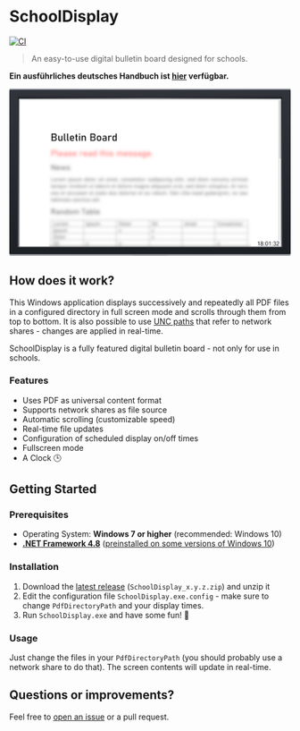 # SchoolDisplay

[![CI](https://github.com/ytausch/SchoolDisplay/workflows/CI/badge.svg)](https://github.com/ytausch/SchoolDisplay/actions)

> An easy-to-use digital bulletin board designed for schools.

**Ein ausführliches deutsches Handbuch ist [hier](docs/README_DE.md) verfügbar.**

![Banner](docs/assets/banner.png)

## How does it work?

This Windows application displays successively and repeatedly all PDF files in a configured directory in full screen mode and scrolls through them from top to bottom. It is also possible to use [UNC paths](https://en.wikipedia.org/wiki/Path_(computing)#Universal_Naming_Convention) that refer to network shares - changes are applied in real-time.

SchoolDisplay is a fully featured digital bulletin board - not only for use in schools.

### Features
* Uses PDF as universal content format
* Supports network shares as file source
* Automatic scrolling (customizable speed)
* Real-time file updates
* Configuration of scheduled display on/off times
* Fullscreen mode
* A Clock :clock3:

## Getting Started
### Prerequisites
* Operating System: **Windows 7 or higher** (recommended: Windows 10)
* [**.NET Framework 4.8**](https://dotnet.microsoft.com/download/dotnet-framework/thank-you/net48-web-installer) ([preinstalled on some versions of Windows 10](https://docs.microsoft.com/en-us/dotnet/framework/get-started/system-requirements))

### Installation
1. Download the [latest release](https://github.com/ytausch/SchoolDisplay/releases) (`SchoolDisplay_x.y.z.zip`) and unzip it
2. Edit the configuration file `SchoolDisplay.exe.config` - make sure to change `PdfDirectoryPath` and your display times.
3. Run `SchoolDisplay.exe` and have some fun! :tada:

### Usage
Just change the files in your `PdfDirectoryPath` (you should probably use a network share to do that). The screen contents will update in real-time.

## Questions or improvements?
Feel free to [open an issue](https://github.com/ytausch/SchoolDisplay/issues/new) or a pull request.
